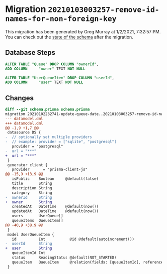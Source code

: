 # Migration `20210103003257-remove-id-names-for-non-foreign-key`

This migration has been generated by Greg Murray at 1/2/2021, 7:32:57 PM.
You can check out the [state of the schema](./schema.prisma) after the migration.

## Database Steps

```sql
ALTER TABLE "Queue" DROP COLUMN "ownerId",
ADD COLUMN     "owner" TEXT NOT NULL

ALTER TABLE "UserQueueItem" DROP COLUMN "userId",
ADD COLUMN     "user" TEXT NOT NULL
```

## Changes

```diff
diff --git schema.prisma schema.prisma
migration 20210102232741-update-queue-date..20210103003257-remove-id-names-for-non-foreign-key
--- datamodel.dml
+++ datamodel.dml
@@ -1,9 +1,7 @@
 datasource DS {
-  // optionally set multiple providers
-  // example: provider = ["sqlite", "postgresql"]
   provider = "postgresql"
-  url = "***"
+  url = "***"
 }
 generator client {
   provider      = "prisma-client-js"
@@ -15,9 +13,9 @@
   isPublic    Boolean     @default(false)
   title       String
   description String
   category    String
-  ownerId     String
+  owner       String
   createdAt   DateTime    @default(now())
   updatedAt   DateTime    @default(now())
   users       UserQueue[]
   queueItems  QueueItem[]
@@ -40,9 +38,9 @@
 }
 model UserQueueItem {
   id          Int           @id @default(autoincrement())
-  userId      String
+  user        String
   queueItemId Int
   status      ReadingStatus @default(NOT_STARTED)
   queueItem   QueueItem     @relation(fields: [queueItemId], references: [id])
 }
```

